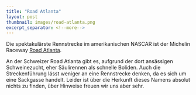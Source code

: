 ```yaml
---
title: "Road Atlanta"
layout: post
thumbnail: images/road-atlanta.png
excerpt_separator: <!--more-->
---
```


Die spektakulärste Rennstrecke im amerikanischen NASCAR ist der Michelin Raceway [Road Atlanta](https://s.geo.admin.ch/8igwafnwm1cv).

An der Schweizer Road Atlanta gibt es, aufgrund der dort ansässigen Schweinezucht, eher Säulirennen als schnelle Boliden. Auch die Streckenführung lässt weniger an eine Rennstrecke denken, da es sich um eine Sackgasse handelt. Leider ist über die Herkunft dieses Namens absolut nichts zu finden, über Hinweise freuen wir uns aber sehr.

<!--more-->
